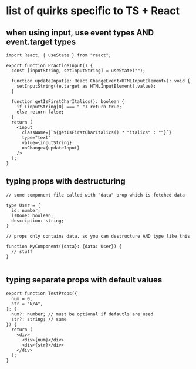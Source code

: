 # list of quirks specific to TS + React

## when using input, use event types AND event.target types

```
import React, { useState } from "react";

export function PracticeInput() {
  const [inputString, setInputString] = useState("");

  function updateInput(e: React.ChangeEvent<HTMLInputElement>): void {
    setInputString((e.target as HTMLInputElement).value);
  }

  function getIsFirstCharItalics(): boolean {
    if (inputString[0] === "_") return true;
    else return false;
  }
  return (
    <input
      className={`${getIsFirstCharItalics() ? "italics" : ""}`}
      type="text"
      value={inputString}
      onChange={updateInput}
    />
  );
}

```

## typing props with destructuring

```
// some component file called with "data" prop which is fetched data

type User = {
  id: number;
  isDone: boolean;
  description: string;
}

// props only contains data, so you can destructure AND type like this

function MyComponent({data}: {data: User}) {
  // stuff
}


```

## typing separate props with default values

```
export function TestProps({
  num = 0,
  str = "N/A",
}: {
  num?: number; // must be optional if defautls are used
  str?: string; // same
}) {
  return (
    <div>
      <div>{num}</div>
      <div>{str}</div>
    </div>
  );
}
```
